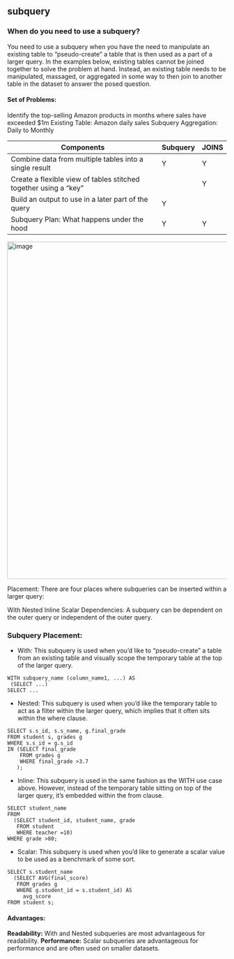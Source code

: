 ## subquery
### When do you need to use a subquery?
You need to use a subquery when you have the need to manipulate an existing table to “pseudo-create” a table that is then used as a part of a larger query. In the examples below, existing tables cannot be joined together to solve the problem at hand. Instead, an existing table needs to be manipulated, massaged, or aggregated in some way to then join to another table in the dataset to answer the posed question.

#### Set of Problems:
Identify the top-selling Amazon products in months where sales have exceeded $1m
Existing Table: Amazon daily sales
Subquery Aggregation: Daily to Monthly

|Components	|Subquery	|JOINS|
|-----------|---------|------|
|Combine data from multiple tables into a single result|	Y |	Y|
|Create a flexible view of tables stitched together using a “key”	|	|Y |
|Build an output to use in a later part of the query	|Y |	|
|Subquery Plan: What happens under the hood	|Y	|Y|

<img width="773" alt="image" src="https://user-images.githubusercontent.com/92245436/209431688-c6907eb8-6531-4c66-bcbb-3e8915272556.png">

Placement:
There are four places where subqueries can be inserted within a larger query:

With
Nested
Inline
Scalar
Dependencies:
A subquery can be dependent on the outer query or independent of the outer query.

### Subquery Placement:
- With: This subquery is used when you’d like to “pseudo-create” a table from an existing table and visually scope the temporary table at the top of the larger query.
```
WITH subquery_name (column_name1, ...) AS
 (SELECT ...)
SELECT ...
```
- Nested: This subquery is used when you’d like the temporary table to act as a filter within the larger query, which implies that it often sits within the where clause.
```
SELECT s.s_id, s.s_name, g.final_grade
FROM student s, grades g
WHERE s.s_id = g.s_id
IN (SELECT final_grade
    FROM grades g
    WHERE final_grade >3.7
   );
```
- Inline: This subquery is used in the same fashion as the WITH use case above. However, instead of the temporary table sitting on top of the larger query, it’s embedded within the from clause.
```
SELECT student_name
FROM
  (SELECT student_id, student_name, grade
   FROM student
   WHERE teacher =10)
WHERE grade >80;
```
- Scalar: This subquery is used when you’d like to generate a scalar value to be used as a benchmark of some sort.
```
SELECT s.student_name
  (SELECT AVG(final_score)
   FROM grades g
   WHERE g.student_id = s.student_id) AS
     avg_score
FROM student s;
```
#### Advantages:
**Readability:** With and Nested subqueries are most advantageous for readability.
**Performance:** Scalar subqueries are advantageous for performance and are often used on smaller datasets.

